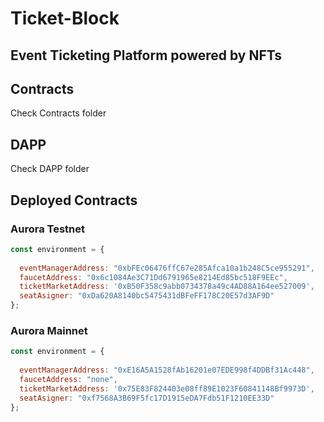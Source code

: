 # Ticket-Block
## Event Ticketing Platform powered by NFTs 

## Contracts
Check Contracts folder

## DAPP
Check DAPP folder



## Deployed Contracts
### Aurora Testnet
```js
const environment = {
  
  eventManagerAddress: "0xbFEc06476ffC67e285Afca10a1b248C5ce955291",   
  faucetAddress: "0x6c1084Ae3C71Dd6791965e8214Ed85bc518F9EEc",
  ticketMarketAddress: '0xB50F358c9abb0734378a49c4AD88A164ee527009',
  seatAsigner: "0xDa620A8140bc5475431dBFeFF178C20E57d3AF9D" 
};
```

### Aurora Mainnet
```js
const environment = {
  
  eventManagerAddress: "0xE16A5A1528fAb16201e07EDE998f4DDBf31Ac448",   
  faucetAddress: "none",
  ticketMarketAddress: '0x75E83F824403e08ff89E1023F60841148Bf9973D',
  seatAsigner: "0xf7568A3B69F5fc17D1915eDA7Fdb51F1210EE33D" 
};
```
